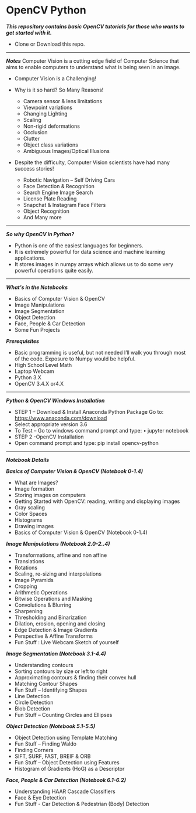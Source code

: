 # OpenCV Python

***This repository contains basic OpenCV tutorials for those who wants to get started with it.***

* Clone or Download this repo.
------
***Notes***
Computer Vision is a cutting edge field of Computer Science that aims to enable computers to understand what is being seen in an image.

* Computer Vision is a Challenging!
* Why is it so hard? So Many Reasons!
  * Camera sensor & lens limitations
  * Viewpoint variations
  * Changing Lighting
  * Scaling
  * Non-rigid deformations
  * Occlusion
  * Clutter
  * Object class variations
  * Ambiguous Images/Optical Illusions
  
* Despite the difficulty, Computer Vision scientists have had many success stories!
  * Robotic Navigation – Self Driving Cars
  * Face Detection & Recognition
  * Search Engine Image Search
  * License Plate Reading
  * Snapchat & Instagram Face Filters
  * Object Recognition
  * And Many more
------
***So why OpenCV in Python?***
  * Python is one of the easiest languages for beginners.
  * It is extremely powerful for data science and machine learning applications.
  * It stores images in numpy arrays which allows us to do some very powerful operations quite easily.
------
***What's in the Notebooks***
 * Basics of Computer Vision & OpenCV
 * Image Manipulations
 * Image Segmentation
 * Object Detection
 * Face, People & Car Detection
 * Some Fun Projects
  
***Prerequisites***
 * Basic programming is useful, but not needed I’ll walk you through most of the code. Exposure to Numpy would be helpful.
 * High School Level Math
 * Laptop Webcam
 * Python 3.X
 * OpenCV 3.4.X or4.X
 ------
***Python & OpenCV Windows Installation***
 * STEP 1 – Download & Install Anaconda Python Package Go to: https://www.anaconda.com/download
 * Select appropriate version 3.6
 * To Test – Go to windows command prompt and type: • jupyter notebook
 * STEP 2 -OpenCV Installation 
 * Open command prompt and type: pip install opencv-python
 ------
***Notebook Details***

***Basics of Computer Vision & OpenCV (Notebook 0-1.4)***
 * What are Images?
 * Image formation
 * Storing images on computers
 * Getting Started with OpenCV: reading, writing and displaying images
 * Gray scaling
 * Color Spaces
 * Histograms
 * Drawing images
* Basics of Computer Vision & OpenCV (Notebook 0-1.4)

***Image Manipulations (Notebook 2.0-2..4)***
 * Transformations, affine and non affine
 * Translations
 * Rotations
 * Scaling, re-sizing and interpolations
 * Image Pyramids
 * Cropping
 * Arithmetic Operations
 * Bitwise Operations and Masking
 * Convolutions & Blurring
 * Sharpening
 * Thresholding and Binarization
 * Dilation, erosion, opening and closing
 * Edge Detection & Image Gradients
 * Perspective & Affine Transforms
 * Fun Stuff : Live Webcam Sketch of yourself
 
***Image Segmentation (Notebook 3.1-4.4)***
 * Understanding contours
 * Sorting contours by size or left to right
 * Approximating contours & finding their convex hull
 * Matching Contour Shapes
 * Fun Stuff – Identifying Shapes
 * Line Detection
 * Circle Detection
 * Blob Detection
 * Fun Stuff – Counting Circles and Ellipses
 
***Object Detection (Notebook 5.1-5.5)***
 * Object Detection using Template Matching
 * Fun Stuff – Finding Waldo
 * Finding Corners
 * SIFT, SURF, FAST, BREIF & ORB
 * Fun Stuff – Object Detection using Features
 * Histogram of Gradients (HoG) as a Descriptor
 
***Face, People & Car Detection (Notebook 6.1-6.2)***
 * Understanding HAAR Cascade Classifiers
 * Face & Eye Detection
 * Fun Stuff - Car Detection & Pedestrian (Body) Detection
